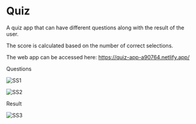 # Quiz

A quiz app that can have different questions along with the result of the user. 

The score is calculated based on the number of correct selections.

The web app can be accessed here: https://quiz-app-a90764.netlify.app/

Questions

![SS1](https://user-images.githubusercontent.com/51265433/156652277-94d764d4-2189-4ce5-a459-bd76caa2f85c.png)

![SS2](https://user-images.githubusercontent.com/51265433/156652295-982f0629-feb7-4fca-ab9e-e6439308e6c5.png)

Result

![SS3](https://user-images.githubusercontent.com/51265433/156652348-1f70045b-d562-4066-8ebc-b450cc35a753.png)
